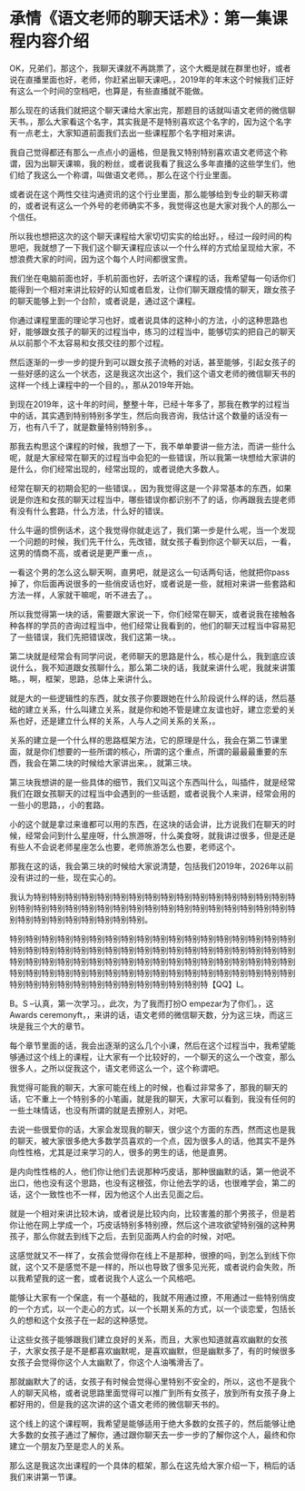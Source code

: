 # 承情《语文老师的聊天话术》：第一集课程内容介绍

OK，兄弟们，那这个，我聊天课就不再跳票了，这个大概是就在群里也好，或者说在直播里面也好，老师，你赶紧出聊天课吧。，2019年的年末这个时候我们正好有这么一个时间的空档吧，也算是，有些直播就不能做。

那么现在的话我们就把这个聊天课给大家出完，那题目的话就叫语文老师的微信聊天书。，那么大家看这个名字，其实我是不是特别喜欢这个名字的，因为这个名字有一点老土，大家知道前面我们去出一些课程那个名字相对来讲。

我自己觉得都还有那么一点点小的逼格，但是我又特别特别喜欢语文老师这个称谓，因为出聊天课嘛，我的粉丝，或者说我看了我这么多年直播的这些学生们，他们给了我这么一个称谓，叫做语文老师。，那么在这个行业里面。

或者说在这个两性交往沟通资讯的这个行业里面，那么能够给到专业的聊天称谓的，或者说有这么一个外号的老师确实不多，我觉得这也是大家对我个人的那么一个信任。

所以我也想把这次的这个聊天课程给大家切切实实的给出好。，经过一段时间的构思吧，我就想了一下我们这个聊天课程应该以一个什么样的方式给呈现给大家，不想浪费大家的时间，因为这个每个人时间都很宝贵。

我们坐在电脑前面也好，手机前面也好，去听这个课程的话，我希望每一句话你们能得到一个相对来讲比较好的认知或者启发，让你们聊天跟疫情的聊天，跟女孩子的聊天能够上到一个台阶，或者说是，通过这个课程。

你通过课程里面的理论学习也好，或者说具体的这种小的方法，小的这种思路也好，能够跟女孩子的聊天的过程当中，练习的过程当中，能够切实的把自己的聊天从以前那个不太容易和女孩交往的那个过程。

然后逐渐的一步一步的提升到可以跟女孩子流畅的对话，甚至能够，引起女孩子的一些好感的这么一个状态，这是我这次出这个，我们这个语文老师的微信聊天书的这样一个线上课程中的一个目的。，那从2019年开始。

到现在2019年，这十年的时间，整整十年，已经十年多了，那我在教学的过程当中的话，其实遇到特别特别多学生，然后向我咨询，我估计这个数量的话没有一万，也有八千了，就是数量特别特别多。。

那我去构思这个课程的时候，我想了一下，我不单单要讲一些方法，而讲一些什么呢，就是大家经常在聊天的过程当中会犯的一些错误，所以我第一块想给大家讲的是什么，你们经常出现的，经常出现的，或者说绝大多数人。

经常在聊天的初期会犯的一些错误。，因为我觉得这是一个非常基本的东西，如果说是你连和女孩的聊天过程当中，哪些错误你都识别不了的话，你再跟我去提老师有没有什么套路，什么方法，什么好的错误。

什么牛逼的惯例话术，这个我觉得你就走远了，我们第一步是什么呢，当一个发现一个问题的时候，我们先干什么，先改错，就女孩子看到你这个聊天以后，一看，这男的情商不高，或者说是更严重一点，。

一看这个男的怎么这么聊天啊，直男吧，就是这么一句话两句话，他就把你pass掉了，你后面再说很多的一些俏皮话也好，或者说是一些，就相对来讲一些套路和方法一样，人家就干嘛呢，听不进去了。。

所以我觉得第一块的话，需要跟大家说一下，你们经常在聊天，或者说我在接触各种各样的学员的咨询过程当中，他们经常让我看到的，他们的聊天过程当中容易犯了一些错误，我们先把错误改，我们这第一块。。

第二块就是经常会有同学问说，老师聊天的思路是什么，核心是什么，我到底应该说什么，我不知道跟女孩聊什么，那么第二块的话，我就来讲什么呢，我就来讲策略。，啊，框架，思路，总体上来讲什么。

就是大的一些逻辑性的东西，就女孩子你要跟她在什么阶段说什么样的话，然后基础的建立关系，什么叫建立关系，就是你和她不管是建立友谊也好，建立恋爱的关系也好，还是建立什么样的关系，人与人之间关系的关系，。

关系的建立是一个什么样的思路框架方法，它的原理是什么，我会在第二节课里面，就是你们想要的一些所谓的核心，所谓的这个重点，所谓的最最最重要的东西，我会在第二块的时候给大家讲出来。，就第三块。

第三块我想讲的是一些具体的细节，我们又叫这个东西叫什么，叫插件，就是经常我们在跟女孩聊天的过程当中会遇到的一些话题，或者说我个人来讲，经常会用的一些小的思路，，小的套路。

小的这个就是拿过来谁都可以用的东西，在这块的话会讲，比方说我们在聊天的时候，经常会问到什么星座呀，什么旅游呀，什么美食呀，就我讲过很多，但是还是有些人不会说老师星座怎么也要，老师旅游怎么也要，老师这个。

那我在这的话，我会第三块的时候给大家说清楚，包括我们2019年，2026年以前没有讲过的一些，现在实心的。

我认为特别特别特别特别特别特别特别特别特别特别特别特别特别特别特别特别特别特别特别特别特别特别特别特别特别特别特别特别特别特别特别特别特别特别特别特别特别特别特别特别特别特别特别。

特别特别特别特别特别特别特别特别特别特别特别特别特别特别特别特别特别特别特别特别特别特别特别特别特别特别特别特别特别特别特别特别特别特别特别特别特别特别特别特别特别特别特别特别特别特别特别特别特别特别特别特别特别特别特别特别特别特别特别特别特别特别特别特别特别特别特别特别特别特别特别特别特别特别特别特别特别特别特别特别特别特别特别特别特【QQ】L。

B。S –认真，第一次学习。，此次，为了我而打扮O empezar为了你们。，这 Awards ceremonyft，，来讲的话，语文老师的微信聊天数，分为这三块，而这三块是我三个大的章节。

每个章节里面的话，我会出逐渐的这么几个小课，然后在这个过程当中，我希望能够通过这个线上的课程，让大家有一个比较好的，一个聊天的这么一个改变，那么很多人，之所以促我这个，语文老师这么一个，这个称谓吧。

我觉得可能我的聊天，大家可能在线上的时候，也看过非常多了，那我的聊天的话，它不重上一个特别多的小笔画，就是我的聊天，大家可以看到，我没有任何的一些土味情话，也没有所谓的就是去撩别人，对吧。

去说一些很爱你的话，大家会发现我的聊天，很少这个方面的东西，然而这也是我的聊天，被大家很多绝大多数学员喜欢的一个点，因为很多人的话，他其实不是外向性性格，尤其是过来学习的人，很多的男生的话，他是直男。

是内向性性格的人，他们你让他们去说那种巧皮话，那种很幽默的话，第一他说不出口，他也没有这个思路，也没有这根弦，你让他去学的话，也很难学会，第二的话，这个一致性也不一样，因为他这个人出去见面之后。

就是一个相对来讲比较木讷，或者说是比较内向，比较害羞的那个男孩子，但是若你让他在网上学成一个，巧皮话特别多特别撩，然后这个进攻欲望特别强的这种男孩子，那么你就去到线下之后，去到见面两人约会的时候，对吧。

这感觉就又不一样了，女孩会觉得你在线上不是那种，很撩的吗，到怎么到线下你就，这个又不是感觉不是一样的，所以也导致了很多见光死，或者说约会失败，所以我希望我的这一套，或者说我个人这么一个风格吧。

能够让大家有一个保底，有一个基础的，我就不用通过撩，不用通过一些特别俏皮的一个方式，以一个走心的方式，以一个长期关系的方式，以一个谈恋爱，包括长久的想和这个女孩子在一起的这种感觉。

让这些女孩子能够跟我们建立良好的关系，而且，大家也知道就喜欢幽默的女孩子，大家女孩子是不是都喜欢幽默呢，是喜欢幽默，但是幽默多了，有的时候很多女孩子会觉得你这个人太幽默了，你这个人油嘴滑舌了。

那就幽默大了的话，女孩子有时候会觉得心里特别不安全的，所以，这也不是我个人的聊天风格，或者说思路里面觉得可以推广到所有女孩子，放到所有女孩子身上都好用的，但是我的这次讲的这个语文老师的微信聊天书的。

这个线上的这个课程啊，我希望是能够适用于绝大多数的女孩子的，然后能够让绝大多数的女孩子通过了解你，通过跟你聊天去一步一步的了解你这个人，最终和你建立一个朋友乃至是恋人的关系。

那么这是我这次出课程的一个具体的框架，那么在这先给大家介绍一下，稍后的话我们来讲第一节课。